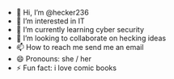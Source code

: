 - 👋 Hi, I’m @hecker236
- 👀 I’m interested in IT
- 🌱 I’m currently learning cyber security 
- 💞️ I’m looking to collaborate on hecking ideas
- 📫 How to reach me send me an email
- 😄 Pronouns: she / her 
- ⚡ Fun fact: i love comic books

<!---
hecker236/hecker236 is a ✨ special ✨ repository because its `README.md` (this file) appears on your GitHub profile.
You can click the Preview link to take a look at your changes.
--->
